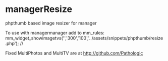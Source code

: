 managerResize
=============

phpthumb based image resizer for manager

To use with managermanager add to mm_rules:
mm_widget_showimagetvs('','300','100','../assets/snippets/phpthumb/resize.php'); //

Fixed MultiPhotos and MultiTV are at http://github.com/Pathologic

